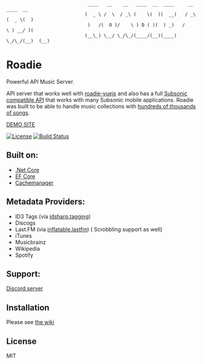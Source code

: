 

                                  ____   __    __   ____  __  ____     __   ____  __  
                                 (  _ \ /  \  / _\ (    \(  )(  __)   / _\ (  _ \(  ) 
                                  )   /(  O )/    \ ) D ( )(  ) _)   /    \ ) __/ )(  
                                 (__\_) \__/ \_/\_/(____/(__)(____)  \_/\_/(__)  (__) 


 
Roadie
======
Powerful API Music Server.

API server that works well with [roadie-vuejs](https://github.com/sphildreth/roadie-vuejs) and also has a full [Subsonic compatible API](http://www.subsonic.org/pages/apps.jsp) that works with many Subsonic mobile applications. Roadie was built to be able to handle music collections with [hundreds of thousands of songs](http://www.redferret.net/?page_id=38781).

[DEMO SITE](https://www.roadie.rocks/)

[![License](https://img.shields.io/badge/License-MIT-blue.svg)](https://opensource.org/licenses/MIT)
[![Build Status](https://travis-ci.org/sphildreth/roadie.svg?branch=master)](https://travis-ci.org/sphildreth/roadie)

Built on:
---------
* [.Net Core](https://docs.microsoft.com/en-us/dotnet/core/)
* [EF Core](https://docs.microsoft.com/en-us/ef/core/)
* [Cachemanager](http://cachemanager.michaco.net/)

Metadata Providers:
---------
* ID3 Tags (via [idsharp.tagging](https://github.com/RandallFlagg/IdSharpCore))
* Discogs
* Last.FM (via [inflatable.lastfm](https://github.com/inflatablefriends/lastfm)) ( Scrobbling support as well)
* iTunes
* Musicbrainz
* Wikipedia
* Spotify

Support:
------------
[Discord server](https://discord.gg/pZyznJN)

Installation
------------
Please see [the wiki](https://github.com/sphildreth/roadie-dotnetcore/wiki)

License
-------
MIT

